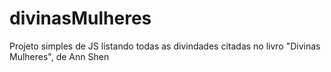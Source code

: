 # divinasMulheres
Projeto simples de JS listando todas as divindades citadas no livro "Divinas Mulheres", de Ann Shen
